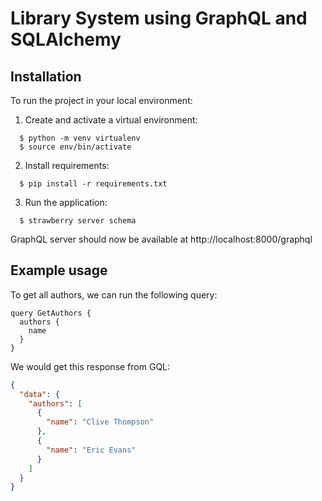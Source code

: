 # Library System using GraphQL and SQLAlchemy


## Installation

To run the project in your local environment:

  1. Create and activate a virtual environment:
```
  $ python -m venv virtualenv
  $ source env/bin/activate
```
  2. Install requirements:
```
  $ pip install -r requirements.txt
```
  3. Run the application:
```
  $ strawberry server schema
```

GraphQL server should now be available at http://localhost:8000/graphql

## Example usage
To get all authors, we can run the following query:

```gql
query GetAuthors {
  authors {
    name
  }
}
```

We would get this response from GQL:

```json
{
  "data": {
    "authors": [
      {
        "name": "Clive Thompson"
      },
      {
        "name": "Eric Evans"
      }
    ]
  }
}
```
